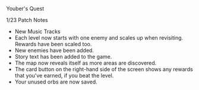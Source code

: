 Youber's Quest

1/23 Patch Notes

- New Music Tracks
- Each level now starts with one enemy and scales up when revisiting. Rewards have been scaled too.
- New enemies have been added.
- Story text has been added to the game.
- The map now reveals itself as more areas are discovered.
- The card button on the right-hand side of the screen shows any rewards that you've earned, if you beat the level.
- Your unused orbs are now saved.